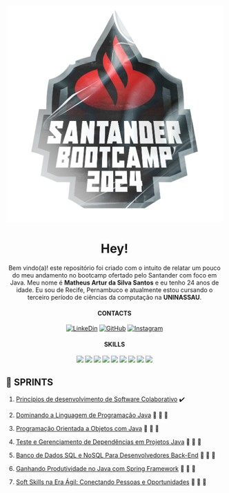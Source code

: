 <div text align="center">

<img src="Imagens/santanderlogo.png">


# Hey!

Bem vindo(a)!
este repositório foi criado com o intuito de relatar um pouco do meu andamento no bootcamp ofertado pelo Santander com foco em Java.
Meu nome é **Matheus Artur da Silva Santos** e eu tenho 24 anos de idade.
Eu sou de Recife, Pernambuco e atualmente estou cursando o terceiro período de ciências da computação na **UNINASSAU**.


#### CONTACTS

[<img src='https://img.shields.io/badge/LinkedIn-0077B5?style=for-the-badge&logo=linkedin&logoColor=white' alt='LinkeDin' height='30'>](https://www.linkedin.com/in/matheus-silva-119712216/)
[<img src='https://img.shields.io/badge/GitHub-100000?style=for-the-badge&logo=github&logoColor=white' alt='GitHub' height='30'>](https://github.com/MatheusArtur0)
[<img src='https://img.shields.io/badge/Instagram-E4405F?style=for-the-badge&logo=instagram&logoColor=white' alt='Instagram' height='30'>](https://www.instagram.com/matheusartur_/)

#### SKILLS

<div align="center">
    <img src="https://img.shields.io/badge/JavaScript-323330?style=for-the-badge&logo=javascript&logoColor=F7DF1E">
    <img src="https://img.shields.io/badge/HTML5-E34F26?style=for-the-badge&logo=html5&logoColor=white">
    <img src="https://img.shields.io/badge/CSS3-1572B6?style=for-the-badge&logo=css3&logoColor=white">
    <img src="https://img.shields.io/badge/Python-FFD43B?style=for-the-badge&logo=python&logoColor=blue">
    <img src="https://img.shields.io/badge/MySQL-005C84?style=for-the-badge&logo=mysql&logoColor=white">
    <img src="https://img.shields.io/badge/PostgreSQL-316192?style=for-the-badge&logo=postgresql&logoColor=white">
    <img src="https://img.shields.io/badge/Node%20js-339933?style=for-the-badge&logo=nodedotjs&logoColor=white">
    <img src="https://img.shields.io/badge/Linux-FCC624?style=for-the-badge&logo=linux&logoColor=black">
    <img src="https://img.shields.io/badge/Amazon_AWS-FF9900?style=for-the-badge&logo=amazonaws&logoColor=white">
</div>
</div>


## :pushpin: SPRINTS


1. [Princípios de desenvolvimento de Software Colaborativo](Sprint_1) :heavy_check_mark:



2. [Dominando a Linguagem de Programação Java](Sprint_2) :construction: :construction_worker: :construction:



3. [Programação Orientada a Objetos com Java](Sprint_3) :construction: :construction_worker: :construction:



4. [Teste e Gerenciamento de Dependências em Projetos Java](Sprint_4) :construction: :construction_worker: :construction:



5. [Banco de Dados SQL e NoSQL Para Desenvolvedores Back-End](Sprint_5) :construction: :construction_worker: :construction:



6. [Ganhando Produtividade no Java com Spring Framework](Sprint_6) :construction: :construction_worker: :construction:



7. [Soft Skills na Era Ágil: Conectando Pessoas e Oportunidades](Sprint_7) :construction: :construction_worker: :construction: